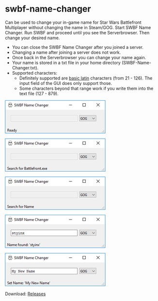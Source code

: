 # swbf-name-changer

Can be used to change your in-game name for Star Wars Battlefront Multiplayer without changing the name in Steam/GOG.
Start SWBF Name Changer.
Run SWBF and proceed until you see the Serverbrowser. 
Then change your desired name.

- You can close the SWBF Name Changer after you joined a server.
- Changing a name after joining a server does not work.
- Once back in the Serverbrowser you can change your name again.
- Your name is stored in a txt file in your home directory (SWBF-Name-Changer.txt).
- Supported characters:
    - Definitely supported are [basic latin](https://unicode-table.com/en/#basic-latin) characters (from 21 - 126).
    The input field of the GUI does only support those.
    - Some characters beyond that range work if you write them into the text file (127 - 879).

![Ready](https://github.com/21stcenturyclan/swbf-name-changer/blob/master/readme/ready.png)

![Search](https://github.com/21stcenturyclan/swbf-name-changer/blob/master/readme/search_bf.png)

![Search](https://github.com/21stcenturyclan/swbf-name-changer/blob/master/readme/search_name.png)

![Found](https://github.com/21stcenturyclan/swbf-name-changer/blob/master/readme/found.png)

![Set](https://github.com/21stcenturyclan/swbf-name-changer/blob/master/readme/set.png)

Download: [Releases](https://github.com/21stcenturyclan/swbf-name-changer/releases)
